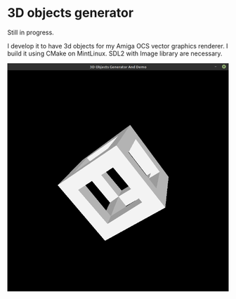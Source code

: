# 3D objects generator
Still in progress. 

I develop it to have 3d objects for my Amiga OCS vector graphics renderer.
I build it using CMake on MintLinux. SDL2 with Image library are necessary.

![](example.png)
